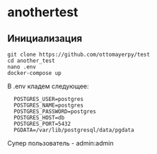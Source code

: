 # anothertest

## Инициализация
```
git clone https://github.com/ottomayerpy/test
cd another_test
nano .env
docker-compose up
```

В .env кладем следующее:
```
  POSTGRES_USER=postgres
  POSTGRES_NAME=postgres
  POSTGRES_PASSWORD=postgres
  POSTGRES_HOST=db
  POSTGRES_PORT=5432
  PGDATA=/var/lib/postgresql/data/pgdata
```

Супер пользователь - admin:admin
